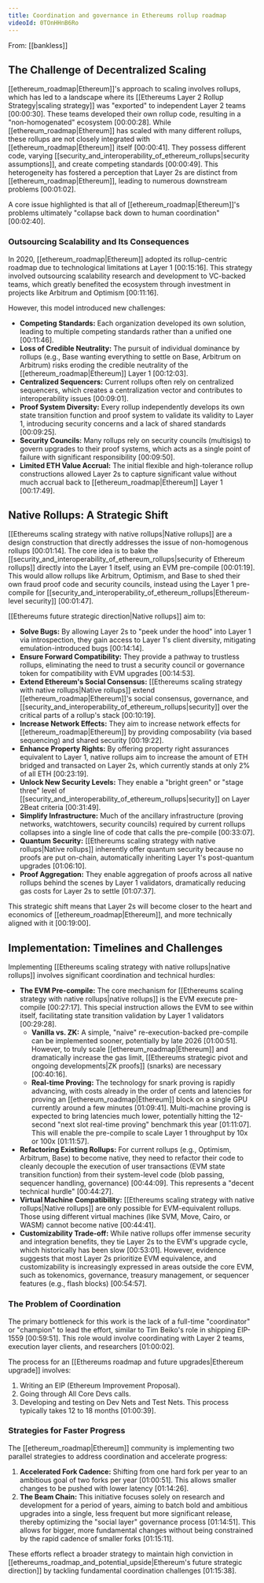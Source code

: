 ```yaml
---
title: Coordination and governance in Ethereums rollup roadmap
videoId: 0TOnHHnB6Ro
---
```


From: [[bankless]] <br/> 

## The Challenge of Decentralized Scaling

[[ethereum_roadmap|Ethereum]]'s approach to scaling involves rollups, which has led to a landscape where its [[Ethereums Layer 2 Rollup Strategy|scaling strategy]] was "exported" to independent Layer 2 teams <a class="yt-timestamp" data-t="00:00:30">[00:00:30]</a>. These teams developed their own rollup code, resulting in a "non-homogenated" ecosystem <a class="yt-timestamp" data-t="00:00:28">[00:00:28]</a>. While [[ethereum_roadmap|Ethereum]] has scaled with many different rollups, these rollups are not closely integrated with [[ethereum_roadmap|Ethereum]] itself <a class="yt-timestamp" data-t="00:00:41">[00:00:41]</a>. They possess different code, varying [[security_and_interoperability_of_ethereum_rollups|security assumptions]], and create competing standards <a class="yt-timestamp" data-t="00:00:49">[00:00:49]</a>. This heterogeneity has fostered a perception that Layer 2s are distinct from [[ethereum_roadmap|Ethereum]], leading to numerous downstream problems <a class="yt-timestamp" data-t="00:01:02">[00:01:02]</a>.

A core issue highlighted is that all of [[ethereum_roadmap|Ethereum]]'s problems ultimately "collapse back down to human coordination" <a class="yt-timestamp" data-t="00:02:40">[00:02:40]</a>.

### Outsourcing Scalability and Its Consequences

In 2020, [[ethereum_roadmap|Ethereum]] adopted its rollup-centric roadmap due to technological limitations at Layer 1 <a class="yt-timestamp" data-t="00:15:16">[00:15:16]</a>. This strategy involved outsourcing scalability research and development to VC-backed teams, which greatly benefited the ecosystem through investment in projects like Arbitrum and Optimism <a class="yt-timestamp" data-t="00:11:16">[00:11:16]</a>.

However, this model introduced new challenges:
*   **Competing Standards:** Each organization developed its own solution, leading to multiple competing standards rather than a unified one <a class="yt-timestamp" data-t="00:11:46">[00:11:46]</a>.
*   **Loss of Credible Neutrality:** The pursuit of individual dominance by rollups (e.g., Base wanting everything to settle on Base, Arbitrum on Arbitrum) risks eroding the credible neutrality of the [[ethereum_roadmap|Ethereum]] Layer 1 <a class="yt-timestamp" data-t="00:12:03">[00:12:03]</a>.
*   **Centralized Sequencers:** Current rollups often rely on centralized sequencers, which creates a centralization vector and contributes to interoperability issues <a class="yt-timestamp" data-t="00:09:01">[00:09:01]</a>.
*   **Proof System Diversity:** Every rollup independently develops its own state transition function and proof system to validate its validity to Layer 1, introducing security concerns and a lack of shared standards <a class="yt-timestamp" data-t="00:09:25">[00:09:25]</a>.
*   **Security Councils:** Many rollups rely on security councils (multisigs) to govern upgrades to their proof systems, which acts as a single point of failure with significant responsibility <a class="yt-timestamp" data-t="00:09:50">[00:09:50]</a>.
*   **Limited ETH Value Accrual:** The initial flexible and high-tolerance rollup constructions allowed Layer 2s to capture significant value without much accrual back to [[ethereum_roadmap|Ethereum]] Layer 1 <a class="yt-timestamp" data-t="00:17:49">[00:17:49]</a>.

## Native Rollups: A Strategic Shift

[[Ethereums scaling strategy with native rollups|Native rollups]] are a design construction that directly addresses the issue of non-homogenous rollups <a class="yt-timestamp" data-t="00:01:14">[00:01:14]</a>. The core idea is to bake the [[security_and_interoperability_of_ethereum_rollups|security of Ethereum rollups]] directly into the Layer 1 itself, using an EVM pre-compile <a class="yt-timestamp" data-t="00:01:19">[00:01:19]</a>. This would allow rollups like Arbitrum, Optimism, and Base to shed their own fraud proof code and security councils, instead using the Layer 1 pre-compile for [[security_and_interoperability_of_ethereum_rollups|Ethereum-level security]] <a class="yt-timestamp" data-t="00:01:47">[00:01:47]</a>.

[[Ethereums future strategic direction|Native rollups]] aim to:
*   **Solve Bugs:** By allowing Layer 2s to "peek under the hood" into Layer 1 via introspection, they gain access to Layer 1's client diversity, mitigating emulation-introduced bugs <a class="yt-timestamp" data-t="00:14:14">[00:14:14]</a>.
*   **Ensure Forward Compatibility:** They provide a pathway to trustless rollups, eliminating the need to trust a security council or governance token for compatibility with EVM upgrades <a class="yt-timestamp" data-t="00:14:53">[00:14:53]</a>.
*   **Extend Ethereum's Social Consensus:** [[Ethereums scaling strategy with native rollups|Native rollups]] extend [[ethereum_roadmap|Ethereum]]'s social consensus, governance, and [[security_and_interoperability_of_ethereum_rollups|security]] over the critical parts of a rollup's stack <a class="yt-timestamp" data-t="00:10:19">[00:10:19]</a>.
*   **Increase Network Effects:** They aim to increase network effects for [[ethereum_roadmap|Ethereum]] by providing composability (via based sequencing) and shared security <a class="yt-timestamp" data-t="00:19:22">[00:19:22]</a>.
*   **Enhance Property Rights:** By offering property right assurances equivalent to Layer 1, native rollups aim to increase the amount of ETH bridged and transacted on Layer 2s, which currently stands at only 2% of all ETH <a class="yt-timestamp" data-t="00:23:19">[00:23:19]</a>.
*   **Unlock New Security Levels:** They enable a "bright green" or "stage three" level of [[security_and_interoperability_of_ethereum_rollups|security]] on Layer 2Beat criteria <a class="yt-timestamp" data-t="00:31:49">[00:31:49]</a>.
*   **Simplify Infrastructure:** Much of the ancillary infrastructure (proving networks, watchtowers, security councils) required by current rollups collapses into a single line of code that calls the pre-compile <a class="yt-timestamp" data-t="00:33:07">[00:33:07]</a>.
*   **Quantum Security:** [[Ethereums scaling strategy with native rollups|Native rollups]] inherently offer quantum security because no proofs are put on-chain, automatically inheriting Layer 1's post-quantum upgrades <a class="yt-timestamp" data-t="01:06:10">[01:06:10]</a>.
*   **Proof Aggregation:** They enable aggregation of proofs across all native rollups behind the scenes by Layer 1 validators, dramatically reducing gas costs for Layer 2s to settle <a class="yt-timestamp" data-t="01:07:37">[01:07:37]</a>.

This strategic shift means that Layer 2s will become closer to the heart and economics of [[ethereum_roadmap|Ethereum]], and more technically aligned with it <a class="yt-timestamp" data-t="00:19:00">[00:19:00]</a>.

## Implementation: Timelines and Challenges

Implementing [[Ethereums scaling strategy with native rollups|native rollups]] involves significant coordination and technical hurdles:
*   **The EVM Pre-compile:** The core mechanism for [[Ethereums scaling strategy with native rollups|native rollups]] is the EVM execute pre-compile <a class="yt-timestamp" data-t="00:27:17">[00:27:17]</a>. This special instruction allows the EVM to see within itself, facilitating state transition validation by Layer 1 validators <a class="yt-timestamp" data-t="00:29:28">[00:29:28]</a>.
    *   **Vanilla vs. ZK:** A simple, "naive" re-execution-backed pre-compile can be implemented sooner, potentially by late 2026 <a class="yt-timestamp" data-t="01:00:51">[01:00:51]</a>. However, to truly scale [[ethereum_roadmap|Ethereum]] and dramatically increase the gas limit, [[Ethereums strategic pivot and ongoing developments|ZK proofs]] (snarks) are necessary <a class="yt-timestamp" data-t="00:40:16">[00:40:16]</a>.
    *   **Real-time Proving:** The technology for snark proving is rapidly advancing, with costs already in the order of cents and latencies for proving an [[ethereum_roadmap|Ethereum]] block on a single GPU currently around a few minutes <a class="yt-timestamp" data-t="01:09:41">[01:09:41]</a>. Multi-machine proving is expected to bring latencies much lower, potentially hitting the 12-second "next slot real-time proving" benchmark this year <a class="yt-timestamp" data-t="01:11:07">[01:11:07]</a>. This will enable the pre-compile to scale Layer 1 throughput by 10x or 100x <a class="yt-timestamp" data-t="01:11:57">[01:11:57]</a>.
*   **Refactoring Existing Rollups:** For current rollups (e.g., Optimism, Arbitrum, Base) to become native, they need to refactor their code to cleanly decouple the execution of user transactions (EVM state transition function) from their system-level code (blob passing, sequencer handling, governance) <a class="yt-timestamp" data-t="00:44:09">[00:44:09]</a>. This represents a "decent technical hurdle" <a class="yt-timestamp" data-t="00:44:27">[00:44:27]</a>.
*   **Virtual Machine Compatibility:** [[Ethereums scaling strategy with native rollups|Native rollups]] are only possible for EVM-equivalent rollups. Those using different virtual machines (like SVM, Move, Cairo, or WASM) cannot become native <a class="yt-timestamp" data-t="00:44:41">[00:44:41]</a>.
*   **Customizability Trade-off:** While native rollups offer immense security and integration benefits, they tie Layer 2s to the EVM's upgrade cycle, which historically has been slow <a class="yt-timestamp" data-t="00:53:01">[00:53:01]</a>. However, evidence suggests that most Layer 2s prioritize EVM equivalence, and customizability is increasingly expressed in areas outside the core EVM, such as tokenomics, governance, treasury management, or sequencer features (e.g., flash blocks) <a class="yt-timestamp" data-t="00:54:57">[00:54:57]</a>.

### The Problem of Coordination

The primary bottleneck for this work is the lack of a full-time "coordinator" or "champion" to lead the effort, similar to Tim Beiko's role in shipping EIP-1559 <a class="yt-timestamp" data-t="00:59:51">[00:59:51]</a>. This role would involve coordinating with Layer 2 teams, execution layer clients, and researchers <a class="yt-timestamp" data-t="01:00:02">[01:00:02]</a>.

The process for an [[Ethereums roadmap and future upgrades|Ethereum upgrade]] involves:
1.  Writing an EIP (Ethereum Improvement Proposal).
2.  Going through All Core Devs calls.
3.  Developing and testing on Dev Nets and Test Nets.
This process typically takes 12 to 18 months <a class="yt-timestamp" data-t="01:00:39">[01:00:39]</a>.

### Strategies for Faster Progress

The [[ethereum_roadmap|Ethereum]] community is implementing two parallel strategies to address coordination and accelerate progress:
1.  **Accelerated Fork Cadence:** Shifting from one hard fork per year to an ambitious goal of two forks per year <a class="yt-timestamp" data-t="01:00:51">[01:00:51]</a>. This allows smaller changes to be pushed with lower latency <a class="yt-timestamp" data-t="01:14:26">[01:14:26]</a>.
2.  **The Beam Chain:** This initiative focuses solely on research and development for a period of years, aiming to batch bold and ambitious upgrades into a single, less frequent but more significant release, thereby optimizing the "social layer" governance process <a class="yt-timestamp" data-t="01:14:51">[01:14:51]</a>. This allows for bigger, more fundamental changes without being constrained by the rapid cadence of smaller forks <a class="yt-timestamp" data-t="01:15:11">[01:15:11]</a>.

These efforts reflect a broader strategy to maintain high conviction in [[ethereums_roadmap_and_potential_upside|Ethereum's future strategic direction]] by tackling fundamental coordination challenges <a class="yt-timestamp" data-t="01:15:38">[01:15:38]</a>.